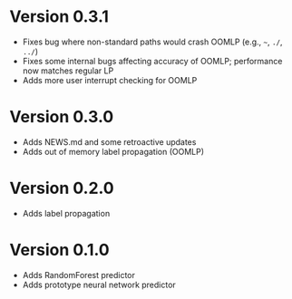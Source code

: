 # Version 0.3.1
* Fixes bug where non-standard paths would crash OOMLP (e.g., `~`, `./`, `../`)
* Fixes some internal bugs affecting accuracy of OOMLP; performance now matches regular LP
* Adds more user interrupt checking for OOMLP

# Version 0.3.0
* Adds NEWS.md and some retroactive updates
* Adds out of memory label propagation (OOMLP)

# Version 0.2.0
* Adds label propagation

# Version 0.1.0
* Adds RandomForest predictor
* Adds prototype neural network predictor
